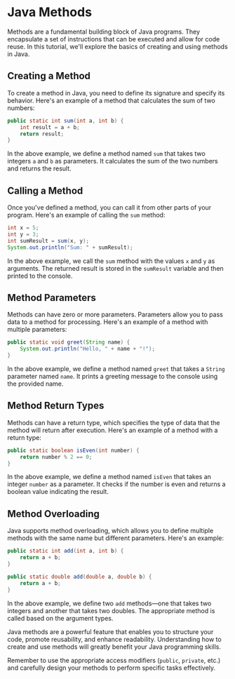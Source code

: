 # Java Methods

Methods are a fundamental building block of Java programs. They encapsulate a set of instructions that can be executed and allow for code reuse. In this tutorial, we'll explore the basics of creating and using methods in Java.

## Creating a Method

To create a method in Java, you need to define its signature and specify its behavior. Here's an example of a method that calculates the sum of two numbers:

```java
public static int sum(int a, int b) {
    int result = a + b;
    return result;
}
```

In the above example, we define a method named `sum` that takes two integers `a` and `b` as parameters. It calculates the sum of the two numbers and returns the result.

## Calling a Method

Once you've defined a method, you can call it from other parts of your program. Here's an example of calling the `sum` method:

```java
int x = 5;
int y = 3;
int sumResult = sum(x, y);
System.out.println("Sum: " + sumResult);
```

In the above example, we call the `sum` method with the values `x` and `y` as arguments. The returned result is stored in the `sumResult` variable and then printed to the console.

## Method Parameters

Methods can have zero or more parameters. Parameters allow you to pass data to a method for processing. Here's an example of a method with multiple parameters:

```java
public static void greet(String name) {
    System.out.println("Hello, " + name + "!");
}
```

In the above example, we define a method named `greet` that takes a `String` parameter named `name`. It prints a greeting message to the console using the provided name.

## Method Return Types

Methods can have a return type, which specifies the type of data that the method will return after execution. Here's an example of a method with a return type:

```java
public static boolean isEven(int number) {
    return number % 2 == 0;
}
```

In the above example, we define a method named `isEven` that takes an integer `number` as a parameter. It checks if the number is even and returns a boolean value indicating the result.

## Method Overloading

Java supports method overloading, which allows you to define multiple methods with the same name but different parameters. Here's an example:

```java
public static int add(int a, int b) {
    return a + b;
}

public static double add(double a, double b) {
    return a + b;
}
```

In the above example, we define two `add` methods—one that takes two integers and another that takes two doubles. The appropriate method is called based on the argument types.

Java methods are a powerful feature that enables you to structure your code, promote reusability, and enhance readability. Understanding how to create and use methods will greatly benefit your Java programming skills.

Remember to use the appropriate access modifiers (`public`, `private`, etc.) and carefully design your methods to perform specific tasks effectively.
